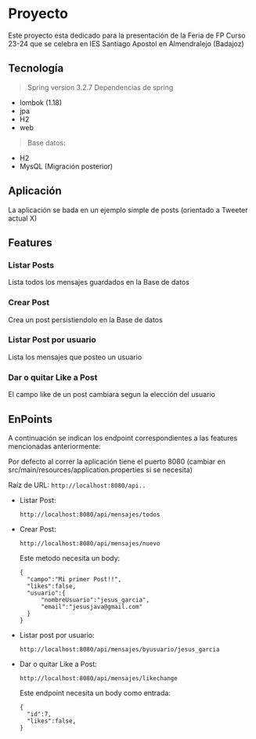 # Proyecto

Este proyecto esta dedicado para la presentación de la Feria de FP Curso 23-24 que se celebra en IES Santiago Apostol en Almendralejo (Badajoz)

## Tecnología 

 > Spring version 3.2.7
 Dependencias de spring
 - lombok (1.18)
 - jpa
 -  H2
 -   web
 > Base datos: 
  - H2
  - MysQL (Migración posterior) 


## Aplicación 

La aplicación se bada en un ejemplo simple de posts (orientado a Tweeter actual X)


## Features

### Listar Posts

Lista todos los mensajes guardados en la Base de datos

### Crear Post

Crea un post persistiendolo en la Base de datos

### Listar Post por usuario

Lista los mensajes que posteo un usuario

### Dar o quitar Like a Post

El campo like de un post cambiara segun la elección del usuario


## EnPoints

A continuación se indican los endpoint correspondientes a las features mencionadas anteriormente:

Por defecto al correr la aplicación tiene el puerto 8080 (cambiar en src/main/resources/application.properties si se necesita)

Raíz de URL: `http://localhost:8080/api..`

- Listar Post:
  
    `http://localhost:8080/api/mensajes/todos`
  
- Crear Post:
  
   `http://localhost:8080/api/mensajes/nuevo`
  
   Este metodo necesita un body:
  ```
  {
    "campo":"Mi primer Post!!",
    "likes":false,
    "usuario":{
        "nombreUsuario":"jesus_garcia",
        "email":"jesusjava@gmail.com"
    }
  }
  ```
  
- Listar post por usuario:
  
  `http://localhost:8080/api/mensajes/byusuario/jesus_garcia`
  
- Dar o quitar Like a Post:
  
  `http://localhost:8080/api/mensajes/likechange`
  
  Este endpoint necesita un body como entrada:
  ```
  {
    "id":7,
    "likes":false,
  }
  ```
